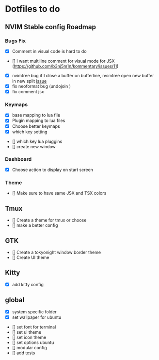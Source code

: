 
# Dotfiles to do

## NVIM Stable config Roadmap

### Bugs Fix

- [x] Comment in visual code is hard to do
- [] I want multiline comment for visual mode for JSX (https://github.com/b3nj5m1n/kommentary/issues/11)
- [x] nvimtree bug
		if I close a buffer on bufferline, nvimtree open new buffer in new split
		[issue](https://github.com/kyazdani42/nvim-tree.lua/issues/341)
- [x] fix neoformat bug (undojoin )
- [x] fix comment jsx

### Keymaps

- [x] base mapping to lua file
- [x] Plugin mapping to lua files
- [x] Choose better keymaps
- [x] which key setting
- [] which key lua pluggins
- [] create new window
### Dashboard 
- [x] Choose action to display on start screen

### Theme 
- [] Make sure to have same JSX and TSX colors

## Tmux

- [] Create a theme for tmux or choose
- [] make a better config

## GTK
- [] Create a tokyonight window border theme
- [] Create UI theme

<!-- ## Makefile

- [] Fix install
- [] Create install test
- [] Automatic UI setup investigation -->

## Kitty

- [x] add kitty config

## global
- [x] system specific folder 
- [x] set wallpaper for ubuntu
- [] set font for terminal
- [] set ui theme
- [] set icon theme
- [] set options ubuntu
- [] modular config
- [] add tests
<!-- - [] modular stow -->
